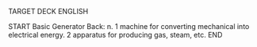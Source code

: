 TARGET DECK
ENGLISH

START
Basic
Generator
Back: n. 1 machine for converting mechanical into electrical energy. 2 apparatus for producing gas, steam, etc.
END
